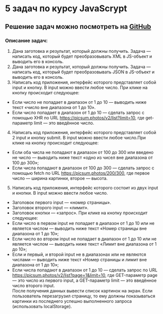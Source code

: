 # 5 задач по курсу JavaScrypt

## Решение задач можно посмотреть на [GitHub](https://github.com/serg310583/module9_homework.git)

### Описание задач:
1. Дана заготовка и результат, который должны получить. Задача — написать код, который будет преобразовывать XML в JS-объект и выводить его в консоль.
2. Дана заготовка и результат, который должны получить. Задача — написать код, который будет преобразовывать JSON в JS-объект и выводить его в консоль.
3. Написать код приложения, интерфейс которого представляет собой input и кнопку. В input можно ввести любое число. При клике на кнопку происходит следующее:
  - Если число не попадает в диапазон от 1 до 10 — выводить ниже текст «число вне диапазона от 1 до 10».
  - Если число попадает в диапазон от 1 до 10 — сделать запрос c помощью XHR по URL https://picsum.photos/v2/list?limit=10, где get-параметр limit — это введённое число.
4. Написать код приложения, интерфейс которого представляет собой 2 input и кнопку submit. В input можно ввести любое число.При клике на кнопку происходит следующее:
  - Если оба числа не попадают в диапазон от 100 до 300 или введено не число — выводить ниже текст «одно из чисел вне диапазона от 100 до 300»;
  - Если числа попадают в диапазон от 100 до 300 — сделать запрос c помощью fetch по URL https://picsum.photos/200/300, где первое число — ширина картинки, второе — высота.
5. Написать код приложения, интерфейс которого состоит из двух input и кнопки. В input можно ввести любое число.
  - Заголовок первого input — «номер страницы».
  - Заголовок второго input — «лимит».
  - Заголовок кнопки — «запрос».
При клике на кнопку происходит следующее:
  - Eсли число в первом input не попадает в диапазон от 1 до 10 или не является числом — выводить ниже текст «Номер страницы вне диапазона от 1 до 10»;
  - Если число во втором input не попадает в диапазон от 1 до 10 или не является числом — выводить ниже текст «Лимит вне диапазона от 1 до 10»;
  - Если и первый, и второй input не в диапазонах или не являются числами — выводить ниже текст «Номер страницы и лимит вне диапазона от 1 до 10»;
  - Если числа попадают в диапазон от 1 до 10 — сделать запрос по URL https://picsum.photos/v2/list?page=1&limit=10, где GET-параметр page — это число из первого input, а GET-параметр limit — это введённое число второго input.    
    После получения данных вывести список картинок на экран. Если пользователь перезагрузил страницу, то ему должны показываться картинки из последнего успешно выполненного запроса (использовать localStorage).



